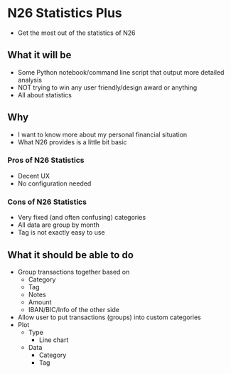 # N26 Statistics Plus

- Get the most out of the statistics of N26

## What it will be
- Some Python notebook/command line script that output more detailed analysis
- NOT trying to win any user friendly/design award or anything
- All about statistics

## Why
- I want to know more about my personal financial situation
- What N26 provides is a little bit basic

### Pros of N26 Statistics

- Decent UX
- No configuration needed

### Cons of N26 Statistics

- Very fixed (and often confusing) categories
- All data are group by month
- Tag is not exactly easy to use

## What it should be able to do

- Group transactions together based on
  - Category
  - Tag
  - Notes
  - Amount
  - IBAN/BIC/Info of the other side
- Allow user to put transactions (groups) into custom categories
- Plot
  - Type
    - Line chart
  - Data
    - Category
    - Tag
